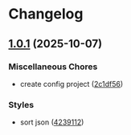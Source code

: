 # Changelog

## [1.0.1](https://github.com/freax-io/freax/compare/tsconfig-v1.0.0...tsconfig-v1.0.1) (2025-10-07)


### Miscellaneous Chores

* create config project ([2c1df56](https://github.com/freax-io/freax/commit/2c1df56426e49364d0546665e0e5cf8db0f28e07))


### Styles

* sort json ([4239112](https://github.com/freax-io/freax/commit/423911260047525b5254643e93e58fb1a1d252cf))
